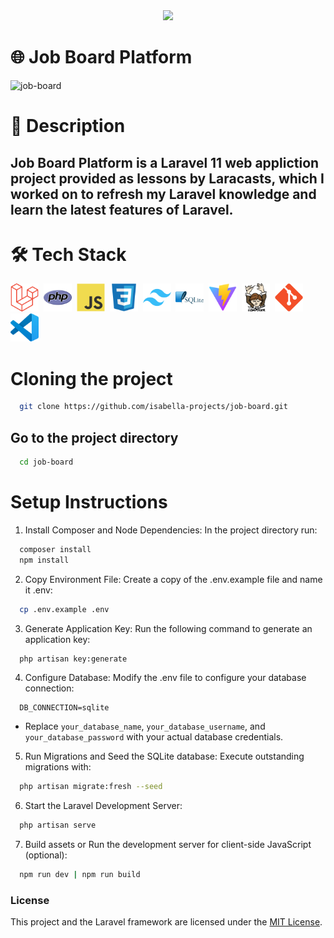 <div align="center">
    <img src="https://i.imgur.com/YlGrpaq.png" width="800px" height="auto">
</div>

# 🌐 Job Board Platform

![job-board](https://github.com/user-attachments/assets/7d7fde9c-cb67-4697-9a19-539991d8cfec)

# 📝 Description

## Job Board Platform is a Laravel 11 web appliction project provided as lessons by Laracasts, which I worked on to refresh my Laravel knowledge and learn the latest features of Laravel.

# 🛠 Tech Stack

<div>
    <img src="https://github.com/devicons/devicon/blob/master/icons/laravel/laravel-original.svg" title="Laravel" alt="Laravel" width="45" height="45"/>&nbsp;
    <img src="https://github.com/devicons/devicon/blob/master/icons/php/php-original.svg" title="PHP" alt="PHP" width="45" height="45"/>&nbsp;
    <img src="https://github.com/devicons/devicon/blob/master/icons/javascript/javascript-original.svg" title="JavaScript" alt="JavaScript" width="45" height="45"/>&nbsp;
    <img src="https://github.com/devicons/devicon/blob/master/icons/css3/css3-original.svg" title="CSS3" alt="CSS3" width="45" height="45"/>&nbsp;
    <img src="https://github.com/devicons/devicon/blob/master/icons/tailwindcss/tailwindcss-original.svg" title="TailwindCSS" alt="TailwindCSS" width="45" height="45"/>&nbsp;
    <img src="https://github.com/devicons/devicon/blob/master/icons/sqlite/sqlite-original-wordmark.svg" title="SQLite" alt="SQLite" width="45" height="45"/>&nbsp;
    <img src="https://github.com/devicons/devicon/blob/master/icons/vitejs/vitejs-original.svg" title="ViteJS" alt="ViteJS" width="45" height="45"/>&nbsp;
    <img src="https://github.com/devicons/devicon/blob/master/icons/composer/composer-original.svg" title="Composer" alt="Composer" width="45" height="45"/>&nbsp;
    <img src="https://github.com/devicons/devicon/blob/master/icons/git/git-original.svg" title="Git" alt="Git" width="45" height="45"/>&nbsp;
    <img src="https://github.com/devicons/devicon/blob/master/icons/vscode/vscode-original.svg" title="VSCode" alt="VSCode" width="45" height="45"/>
</div>

# Cloning the project

```bash
  git clone https://github.com/isabella-projects/job-board.git
```

## Go to the project directory

```bash
  cd job-board
```

# Setup Instructions

1. Install Composer and Node Dependencies: In the project directory run:

```bash
  composer install
  npm install
```

2. Copy Environment File: Create a copy of the .env.example file and name it .env:

```bash
  cp .env.example .env
```

3. Generate Application Key: Run the following command to generate an application key:

```bash
  php artisan key:generate
```

4. Configure Database: Modify the .env file to configure your database connection:

```sqlite
  DB_CONNECTION=sqlite
```

-   Replace `your_database_name`, `your_database_username`, and `your_database_password` with your actual database credentials.

5. Run Migrations and Seed the SQLite database: Execute outstanding migrations with:

```bash
  php artisan migrate:fresh --seed
```

6. Start the Laravel Development Server:

```bash
  php artisan serve
```

7. Build assets or Run the development server for client-side JavaScript (optional):

```bash
  npm run dev | npm run build
```

### License

This project and the Laravel framework are licensed under the [MIT License](https://opensource.org/licenses/MIT).
